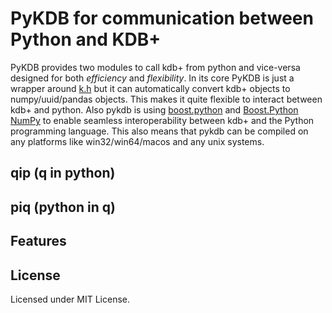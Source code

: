
PyKDB for communication between Python and KDB+
=====

PyKDB provides two modules to call kdb+ from python and vice-versa designed for both *efficiency* and *flexibility*. In its core PyKDB is just a wrapper around [k.h](https://github.com/KxSystems/kdb/blob/master/c/c/k.h) but it can automatically convert kdb+ objects to numpy/uuid/pandas objects. This makes it quite flexible to interact between kdb+ and python. Also pykdb is using [boost.python](https://www.boost.org/doc/libs/1_70_0/libs/python/doc/html/index.html) and [Boost.Python NumPy](https://www.boost.org/doc/libs/1_70_0/libs/python/doc/html/numpy/index.html) to enable seamless interoperability between kdb+ and the Python programming language. This also means that pykdb can be compiled on any platforms like win32/win64/macos and any unix systems.

qip (q in python)
--------


piq (python in q)
--------


Features
--------

License
-------
Licensed under MIT License.